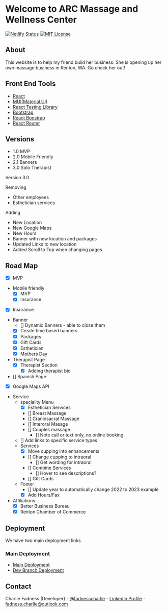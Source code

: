 # Welcome to ARC Massage and Wellness Center

[![Netlify Status](https://api.netlify.com/api/v1/badges/31bfe15b-e49e-40be-9538-a76c6275cdaa/deploy-status)](https://app.netlify.com/sites/arc-wm-center/deploys)
[![MIT License][license-shield]][license-url]

## About

This website is to help my friend build her business. She is opening up her own massage business in Renton, WA. Go check her out!

## Front End Tools

- [React](https://reactjs.org/)
- [MUI(Material UI)](https://mui.com/)
- [React Testing Library](https://testing-library.com/docs/react-testing-library/intro/)
- [Bootstrap](https://getbootstrap.com/)
- [React Boostrap](https://react-bootstrap.github.io/)
- [React Router](https://reactrouter.com/en/main)

## Versions

- 1.0 MVP
- 2.0 Mobile Friendly
- 2.1 Banners
- 3.0 Solo Therapist

Version 3.0

Removing
  - Other employees
  - Esthetician services

Adding
  - New Location
  - New Google Maps
  - New Hours
  - Banner with new location and packages
  - Updated Links to new location
  - Added Scroll to Top when changing pages




## Road Map

- [x] MVP
- Mobile friendly
  - [x] MVP
  - [x] Insurance
- [x] Insurance
- Banner
  - [] Dynamic Banners - able to close them
  - [x] Create time based banners
  - [x] Packages
  - [x] Gift Cards
  - [x] Esthetician
  - [x] Mothers Day
- Therapist Page
  - [x] Therapist Section
    - [x] Adding therapist bio
- [] Spanish Page
- [x] Google Maps API
  <!-- - 5-10 dollars ok, anything above, contact Nicolle first -->
- Service
  - speciality Menu
    - [x] Esthetician Services
    - [] Breast Massage
      <!-- - Attached to the basic massage
      - Notes in chat with Nicolle -->
    - [] Craniosacral Massage
    - [] Interoral Masage
    - [] Couples massage
      - [] Note call or text only, no online booking
  - [] Add links to specific service types
    <!-- - Bookings
      - Book settings(orange)
        - Services
          - copy link -->
  - Services
    - [x] Move cupping into enhancements
    - [] Change cupping to intraoral
      - [] Get wording for intraoral
    - [] Combine Services
      - [] Hover to see descriptions?
    - [] Gift Cards
  - Footer
    - [] Update year to automatically change 2022 to 2023 example
    - [x] Add Hours/Fax
- Affiliations
  - [x] Better Business Bureau
  - [x] Renton Chamber of Commerce 

## Deployment

We have two main deployment links

### Main Deployment

- [Main Deployment](https://arcmassageandwellness.com/)
- [Dev Branch Deployment](https://arc-wm-center-dev.netlify.app/)

## Contact

Charlie Fadness (Developer) - [@fadnesscharlie](https://github.com/fadnesscharlie) - [LinkedIn Profile](https://www.linkedin.com/in/cfadness/) - fadness.charlie@outlook.com 


<!-- MARKDOWN LINKS & IMAGES -->
<!-- https://www.markdownguide.org/basic-syntax/#reference-style-links -->
[license-shield]: https://img.shields.io/github/license/Floof-Finders/lost-pet-finder-frontend.svg
[license-url]: https://github.com/Floof-Finders/lost-pet-finder-frontend/blob/master/LICENSE.txt
